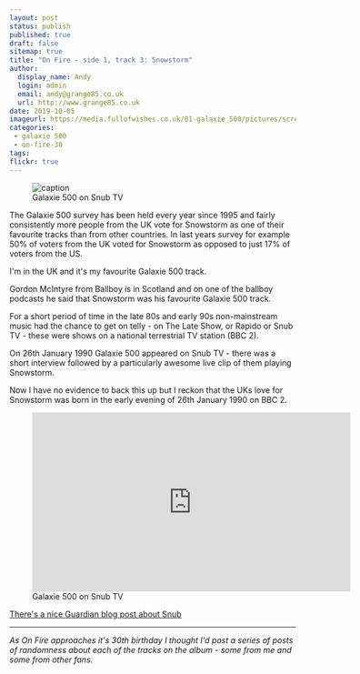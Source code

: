 ```yaml
---
layout: post
status: publish
published: true
draft: false
sitemap: true
title: "On Fire - side 1, track 3: Snowstorm"
author:
  display_name: Andy
  login: admin
  email: andy@grange85.co.uk
  url: http://www.grange85.co.uk
date: 2019-10-05
imageurl: https://media.fullofwishes.co.uk/01-galaxie_500/pictures/screenshot-galaxie-500-snub.jpg
categories:
 - galaxie 500
 - on-fire-30
tags:
flickr: true
---
```

<figure class="caption aligncenter"><img src="https://media.fullofwishes.co.uk/01-galaxie_500/pictures/screenshot-galaxie-500-snub.jpg" alt="caption" /><figcaption class="caption-text">Galaxie 500 on Snub TV</figcaption></figure>
The Galaxie 500 survey has been held every year since 1995 and fairly consistently more people from the UK vote for Snowstorm as one of their favourite tracks than from other countries. In last years survey for example 50% of voters from the UK voted for Snowstorm as opposed to just 17% of voters from the US.

I'm in the UK and it's my favourite Galaxie 500 track.

Gordon McIntyre from Ballboy is in Scotland and on one of the ballboy podcasts he said that Snowstorm was his favourite Galaxie 500 track.

For a short period of time in the late 80s and early 90s non-mainstream music had the chance to get on telly - on The Late Show, or Rapido or Snub TV - these were shows on a national terrestrial TV station (BBC 2).

On 26th January 1990 Galaxie 500 appeared on Snub TV - there was a short interview followed by a particularly awesome live clip of them playing Snowstorm. 

Now I have no evidence to back this up but I reckon that the UKs love for Snowstorm was born in the early evening of 26th January 1990 on BBC 2.

<figure class="caption aligncenter"><iframe width="560" height="315" src="https://www.youtube.com/embed/oZosyvu95mk" frameborder="0" allowfullscreen></iframe><figcaption class="caption-text">Galaxie 500 on Snub TV</figcaption></figure>

<a href="https://www.theguardian.com/music/musicblog/2017/jun/06/snub-tv-cult-80s-music-show-unearthed-underground">There's a nice Guardian blog post about Snub</a>

---

_As On Fire approaches it's 30th birthday I thought I'd post a series of posts of randomness about each of the tracks on the album - some from me and some from other fans._